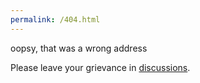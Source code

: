```yaml
---
permalink: /404.html
---
```

oopsy, that was a wrong address

Please leave your grievance in [discussions](https://github.com/orleanski/orleanski.github.io/discussions).
